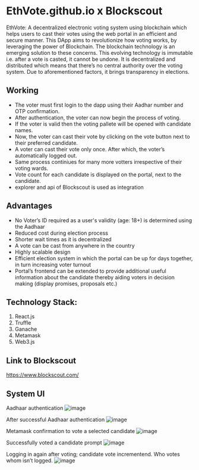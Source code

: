 # EthVote.github.io x Blockscout
EthVote: A decentralized electronic voting system using blockchain which helps users to cast their votes using the web portal in an efficient and secure manner. 
This DApp aims to revolutionize how voting works, by leveraging the power of Blockchain. The blockchain technology is an emerging solution to these concerns. This evolving technology is immutable i.e. after a vote is casted, it cannot be undone. It is decentralized and distributed which means that there’s no central authority over the voting system. 
Due to aforementioned factors, it brings transparency in elections.

## Working
- The voter must first login to the dapp using their Aadhar number and OTP confirmation.
- After authentication, the voter can now begin the process of voting.
- If the voter is valid then the voting pallete will be opened with candidate names.
- Now, the voter can cast their vote by clicking on the vote button next to their preferred candidate.
- A voter can cast their vote only once. After which, the voter’s automatically logged out.
- Same process continiues for many more votters irrespective of their voting wards.
- Vote count for each candidate is displayed on the portal, next to the candidate.
- explorer and api of Blockscout is used as integration

## Advantages
- No Voter’s ID required as a user's validity (age: 18+) is determined using the Aadhaar
- Reduced cost during election process
- Shorter wait times as it is decentralized
- A vote can be cast from anywhere in the country
- Highly scalable design
- Efficient election system in which the portal can be up for days together, in turn increasing voter turnout
- Portal’s frontend can be extended to provide additional useful information about the candidate thereby aiding voters in decision making (display promises, proposals etc.)

## Technology Stack:
1. React.js
2. Truffle
3. Ganache
4. Metamask
5. Web3.js

## Link to Blockscout
https://www.blockscout.com/

## System UI 

Aadhaar authentication
![image](https://user-images.githubusercontent.com/44199073/162636018-678b3605-722a-40a8-89e6-bd127a7ccd54.png)

After successful Aadhaar authentication
![image](https://user-images.githubusercontent.com/44199073/162636058-5cdeb93e-50f3-4bd4-8fae-7b5c822d77af.png)

Metamask confirmation to vote a selected candidate
![image](https://user-images.githubusercontent.com/44199073/162636094-2f0b535e-f5f6-48d6-8b49-14a363d1199d.png)

Successfully voted a candidate prompt
![image](https://user-images.githubusercontent.com/44199073/162636116-31b9946b-5783-4183-9acd-04a8a0d1d07f.png)

Logging in again after voting; candidate vote incrementend.
Who votes whom isn’t logged.
![image](https://user-images.githubusercontent.com/44199073/162636123-52b6f70a-8a68-4629-bb62-c6ca2574dd8d.png)
